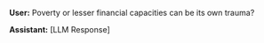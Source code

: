**User:**
Poverty or lesser financial capacities can be its own trauma? 

**Assistant:**
[LLM Response]

